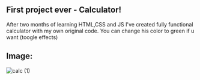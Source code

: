 ## First project ever - Calculator!
After two months of learning HTML,CSS and JS I've created fully functional calculator with my own original code. You can change his color to green if u want (toogle effects)
## Image:
![calc (1)](https://user-images.githubusercontent.com/110595617/191972352-23664d0e-2545-4f49-a77a-1eca007d6a3e.jpg)
